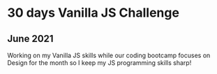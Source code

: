 # 30 days Vanilla JS Challenge

## June 2021

Working on my Vanilla JS skills while our coding bootcamp focuses on Design for the month so I keep my JS programming skills sharp!
